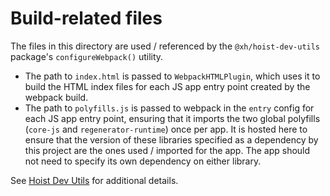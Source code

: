 # Build-related files

The files in this directory are used / referenced by the `@xh/hoist-dev-utils` package's
`configureWebpack()` utility.

* The path to `index.html` is passed to `WebpackHTMLPlugin`, which uses it to build the HTML index
  files for each JS app entry point created by the webpack build.
* The path to `polyfills.js` is passed to webpack in the `entry` config for each JS app entry point,
  ensuring that it imports the two global polyfills (`core-js` and `regenerator-runtime`) once per
  app. It is hosted here to ensure that the version of these libraries specified as a dependency by
  this project are the ones used / imported for the app. The app should not need to specify its own
  dependency on either library.

See [Hoist Dev Utils](https://github.com/xh/hoist-dev-utils) for additional details.